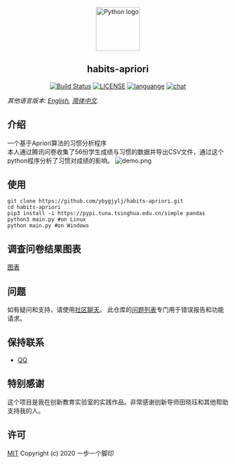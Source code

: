 <p align="center"><a href="#"><img width="100" src="https://i.loli.net/2020/07/31/uRdaVf14yXmOIwK.png" alt="Python logo"></a></p>
<h2 align="center">habits-apriori</h2>
<p align="center">
  <a href="https://travis-ci.com/github/ybygjylj/habits-apriori/"><img src="https://travis-ci.com/ybygjylj/habits-apriori.svg?branch=master" alt="Build Status"></a>
  <a href="https://raw.githubusercontent.com/ybygjylj/habits-apriori/master/LICENSE"><img src="https://img.shields.io/badge/license-MIT-blue.svg" alt="LICENSE"></a>
  <a href="https://github.com/topics/python"><img src="https://img.shields.io/badge/language-python-blue.svg" alt="languange"></a>
  <a href="https://gitter.im/habits-apriori/community"><img src="https://badges.gitter.im/Join%20Chat.svg" alt="chat"></a>
</p>

*其他语言版本: [English](README.md), [简体中文](README.zh_Hans.md).*

## 介绍
一个基于Apriori算法的习惯分析程序<br>
本人通过腾讯问卷收集了56份学生成绩与习惯的数据并导出CSV文件，通过这个python程序分析了习惯对成绩的影响。
![demo.png](https://i.loli.net/2020/07/31/2If7lqpmnOYTaQk.png)

## 使用
```
git clone https://github.com/ybygjylj/habits-apriori.git
cd habits-apriori
pip3 install -i https://pypi.tuna.tsinghua.edu.cn/simple pandas
python3 main.py #on Linux
python main.py #on Windows
```

## 调查问卷结果图表
[图表](chart.md)

## 问题
如有疑问和支持，请使用<a href="https://gitter.im/habits-apriori/community">社区聊天</a>。 此仓库的<a href="https://github.com/ybygjylj/habits-apriori/issues">问题列表</a>专门用于错误报告和功能请求。

## 保持联系
- <a href="https://i.loli.net/2020/07/31/ptBWyVHU1Nzowhg.jpg" target="_blank">QQ</a>

## 特别感谢
这个项目是我在创新教育实验室的实践作品。非常感谢创新导师田晓珏和其他帮助支持我的人。

## 许可
<a href="https://raw.githubusercontent.com/ybygjylj/habits-apriori/master/LICENSE">MIT</a>
Copyright (c) 2020 一步一个脚印
